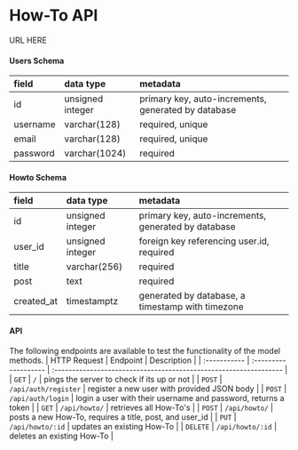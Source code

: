 # How-To API

URL HERE

#### Users Schema

| field       | data type        | metadata                                            |
| :---------- | :--------------- | :-------------------------------------------------- |
| id          | unsigned integer | primary key, auto-increments, generated by database |
| username    | varchar(128)     | required, unique                                    |
| email       | varchar(128)     | required, unique                                    |
| password    | varchar(1024)    | required

#### Howto Schema

| field        | data type        | metadata                                            |
| :----------- | :--------------- | :-------------------------------------------------- |
| id           | unsigned integer | primary key, auto-increments, generated by database |
| user_id      | unsigned integer | foreign key referencing user.id, required           |
| title        | varchar(256)     | required                                            |
| post         | text             | required                                            |
| created_at   | timestamptz      | generated by database, a timestamp with timezone    |

#### API

The following endpoints are available to test the functionality of the model methods.
| HTTP Request | Endpoint             | Description                                                       |
| :----------- | :------------------- | :---------------------------------------------------------------- |
|   `GET`      | `/`                  | pings the server to check if its up or not                        |
|   `POST`     | `/api/auth/register` | register a new user with provided JSON body                       |
|   `POST`     | `/api/auth/login`    | login a user with their username and password, returns a token    |
|   `GET`      | `/api/howto/`        | retrieves all How-To's                                            |
|   `POST`     | `/api/howto/`        | posts a new How-To, requires a title, post, and user_id           |
|   `PUT`      | `/api/howto/:id`     | updates an existing How-To                                        |
|   `DELETE`   | `/api/howto/:id`     | deletes an existing How-To                                        |